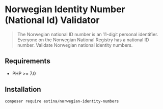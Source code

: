 # Norwegian Identity Number (National Id) Validator

> The Norwegian national ID number is an 11-digit personal identifier. Everyone on the Norwegian National Registry has a national ID number.
> Validate Norwegian national identity numbers.

## Requirements

 - PHP >= 7.0

## Installation

```sh
composer require estina/norwegian-identity-numbers
```
